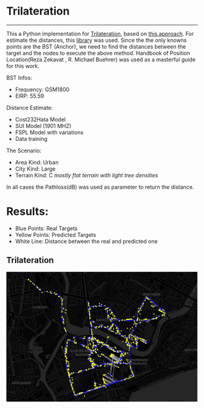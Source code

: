 # Trilateration
___

This a Python implementation for [Trilateration](https://en.wikipedia.org/wiki/Trilateration), based on [this approach](https://gis.stackexchange.com/questions/66/trilateration-using-3-latitude-longitude-points-and-3-distances/415#415). For estimate the distances, this [library](https://github.com/timotrob/pyRadioLoc) was used. Since the the only knowns points are the BST (Anchor), we need to find the distances between the target and the nodes to execute the above method. Handbook of Position Location(Reza Zekavat , R. Michael Buehrer) was used as a masterful guide for this work.

BST Infos:
- Frequency: GSM1800
- EIRP: 55.59

Distance Estimate:
- Cost232Hata Model
- SUI Model (1901 MHZ)
- FSPL Model with variations
- Data training 

The Scenario:
- Area Kind: Urban
- City Kind: Large
- Terrain Kind: C  *mostly flat terrain with light tree densities*


In all cases the Pathloss(dB) was used as parameter to return the distance.

# Results:
- Blue Points: Real Targets
- Yellow Points: Predicted Targets
- White Line: Distance between the real and predicted one
## Trilateration

![Best Trilateration](Img/trilatbest.png?raw=True "Trilateration")